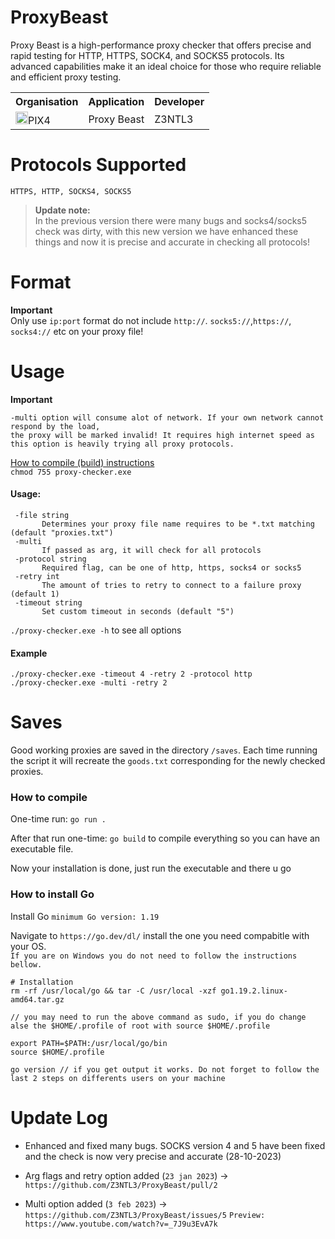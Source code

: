 # ProxyBeast


Proxy Beast is a high-performance proxy checker that offers precise and rapid testing for HTTP, HTTPS, SOCK4, and SOCKS5 protocols. Its advanced capabilities make it an ideal choice for those who require reliable and efficient proxy testing.




<table><tr><th>Organisation</th><th>Application</th><th>Developer</th></tr><tr><td><img src="https://media.discordapp.net/attachments/956310840464773200/968964843333877830/logopix4.png" width="20">PIX4</td><td>Proxy Beast</td><td>Z3NTL3</td></tr></table>

# Protocols Supported
`HTTPS, HTTP, SOCKS4, SOCKS5`

> **Update note:**<br>
> In the previous version there were many bugs and socks4/socks5 check was dirty,
with this new version we have enhanced these things and now it is precise and accurate in checking all protocols!

# Format

**Important**<br>
Only use `ip:port` format do not include `http://`. `socks5://`,`https://`, `socks4://` etc on your proxy file!

# Usage

**Important**<br>

```
-multi option will consume alot of network. If your own network cannot respond by the load,
the proxy will be marked invalid! It requires high internet speed as this option is heavily trying all proxy protocols.
```

<a href="https://github.com/Z3NTL3/ProxyBeast#saves">How to compile (build) instructions</a><br>
`chmod 755 proxy-checker.exe`<br>

#### Usage:

```
 -file string
       Determines your proxy file name requires to be *.txt matching (default "proxies.txt")
 -multi
       If passed as arg, it will check for all protocols
 -protocol string
       Required flag, can be one of http, https, socks4 or socks5
 -retry int
       The amount of tries to retry to connect to a failure proxy (default 1)
 -timeout string
       Set custom timeout in seconds (default "5")
```

`./proxy-checker.exe -h` to see all options

#### Example

`./proxy-checker.exe -timeout 4 -retry 2 -protocol http`<br>
`./proxy-checker.exe -multi -retry 2`

# Saves

Good working proxies are saved in the directory `/saves`. Each time running the script it will recreate the `goods.txt` corresponding for the newly checked proxies.

### How to compile

One-time run:
`go run .`

After that run one-time:
`go build` to compile everything so you can have an executable file.

Now your installation is done, just run the executable and there u go

### How to install Go

Install Go `minimum Go version: 1.19`

Navigate to `https://go.dev/dl/` install the one you need compabitle with your OS.<br>
`If you are on Windows you do not need to follow the instructions bellow.`

```
# Installation
rm -rf /usr/local/go && tar -C /usr/local -xzf go1.19.2.linux-amd64.tar.gz

// you may need to run the above command as sudo, if you do change alse the $HOME/.profile of root with source $HOME/.profile

export PATH=$PATH:/usr/local/go/bin
source $HOME/.profile

go version // if you get output it works. Do not forget to follow the last 2 steps on differents users on your machine
```

# Update Log

- Enhanced and fixed many bugs. SOCKS version 4 and 5 have been fixed and the check is now very precise and accurate (28-10-2023)

- Arg flags and retry option added (`23 jan 2023`) -> `https://github.com/Z3NTL3/ProxyBeast/pull/2`
- Multi option added (`3 feb 2023`) -> `https://github.com/Z3NTL3/ProxyBeast/issues/5` ``Preview: https://www.youtube.com/watch?v=_7J9u3EvA7k``
